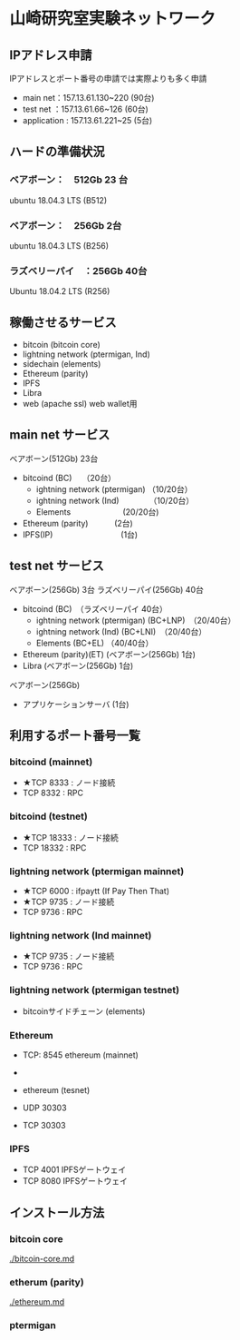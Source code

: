 # 山崎研究室実験ネットワーク

## IPアドレス申請

IPアドレスとポート番号の申請では実際よりも多く申請

* main net：157.13.61.130~220 (90台)
* test net   ：157.13.61.66~126   (60台)
* application : 157.13.61.221~25    (5台)

## ハードの準備状況

### ベアボーン：　512Gb 23 台 

ubuntu 18.04.3 LTS (B512)

### ベアボーン：　256Gb   2台 

ubuntu 18.04.3 LTS (B256)

### ラズベリーパイ　：256Gb 40台 

Ubuntu 18.04.2 LTS (R256)

## 稼働させるサービス

* bitcoin (bitcoin core)
* lightning network (ptermigan, Ind)
* sidechain (elements)
* Ethereum (parity)
* IPFS
* Libra
* web (apache ssl) web wallet用

## main net サービス

ベアボーン(512Gb) 23台

* bitcoind (BC)　            （20台）
	* ightning network (ptermigan)   （10/20台）
	* ightning network (Ind) 　　　　（10/20台）
	* Elements 　　　　　　  (20/20台)
* Ethereum (parity)　　　     (2台)
* IPFS(IP) 　　　　　　　　 (1台)	

## test net サービス

ベアボーン(256Gb) 3台
ラズベリーパイ(256Gb) 40台

* bitcoind (BC)　（ラズベリーパイ 40台）
	* ightning network (ptermigan) (BC+LNP)　（20/40台）
	* ightning network (Ind) (BC+LNI)　（20/40台）
	* Elements (BC+EL) （40/40台）
* Ethereum (parity)(ET) (ベアボーン(256Gb) 1台)
* Libra (ベアボーン(256Gb) 1台)

ベアボーン(256Gb)
* アプリケーションサーバ (1台)

## 利用するポート番号一覧

### bitcoind (mainnet)

* ★TCP 8333 : ノード接続
* TCP 8332 : RPC

### bitcoind (testnet)

* ★TCP 18333 : ノード接続
* TCP 18332 : RPC

### lightning network (ptermigan mainnet)

* ★TCP 6000 	: ifpaytt (If Pay Then That)
* ★TCP 9735 	: ノード接続
* TCP 9736 	: RPC

### lightning network (lnd mainnet)

* ★TCP 9735 	: ノード接続
* TCP 9736 	: RPC

### lightning network (ptermigan testnet)

* bitcoinサイドチェーン (elements)

### Ethereum

* TCP: 8545  ethereum (mainnet)
* 
* ethereum (tesnet)

* UDP 30303 
* TCP 30303

### IPFS

* TCP 4001 IPFSゲートウェイ
* TCP 8080 IPFSゲートウェイ

## インストール方法

### bitcoin core

[./bitcoin-core.md](./bitcoin-core.md)

### etherum (parity) 

[./ethereum.md](./ethereum.md)

### ptermigan

